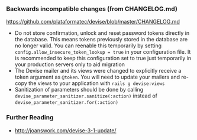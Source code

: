 ### Backwards incompatible changes (from CHANGELOG.md)

https://github.com/plataformatec/devise/blob/master/CHANGELOG.md

* Do not store confirmation, unlock and reset password tokens directly in the database. This means tokens previously stored in the database are no longer valid. You can reenable this temporarily by setting `config.allow_insecure_token_lookup = true` in your configuration file. It is recommended to keep this configuration set to true just temporarily in your production servers only to aid migration
* The Devise mailer and its views were changed to explicitly receive a token argument as `@token`. You will need to update your mailers and re-copy the views to your application with `rails g devise:views`
* Sanitization of parameters should be done by calling `devise_parameter_sanitizer.sanitize(:action)` instead of `devise_parameter_sanitizer.for(:action)`

### Further Reading

* http://joanswork.com/devise-3-1-update/